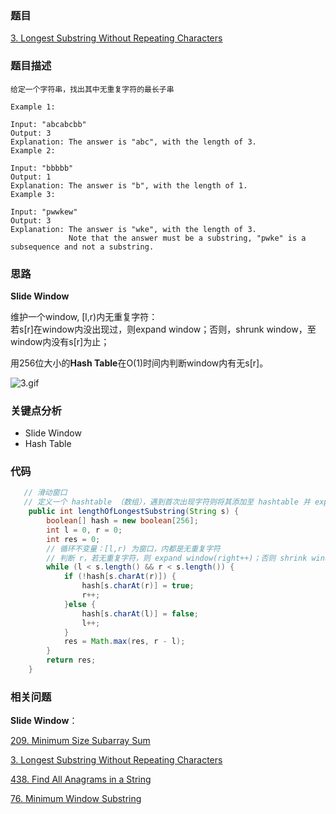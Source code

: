### 题目
[3. Longest Substring Without Repeating Characters](https://leetcode.com/problems/longest-substring-without-repeating-characters/)
### 题目描述
```
给定一个字符串，找出其中无重复字符的最长子串

Example 1:

Input: "abcabcbb"
Output: 3 
Explanation: The answer is "abc", with the length of 3. 
Example 2:

Input: "bbbbb"
Output: 1
Explanation: The answer is "b", with the length of 1.
Example 3:

Input: "pwwkew"
Output: 3
Explanation: The answer is "wke", with the length of 3. 
             Note that the answer must be a substring, "pwke" is a subsequence and not a substring.
```

### 思路
**Slide Window**

维护一个window, [l,r)内无重复字符：  
若s[r]在window内没出现过，则expand window；否则，shrunk window，至window内没有s[r]为止；

用256位大小的**Hash Table**在O(1)时间内判断window内有无s[r]。

![3.gif](../assets/3.gif)

### 关键点分析
* Slide Window
* Hash Table
### 代码
```java
   // 滑动窗口
   // 定义一个 hashtable （数组），遇到首次出现字符则将其添加至 hashtable 并 expand window，否则 shrink window
    public int lengthOfLongestSubstring(String s) {
        boolean[] hash = new boolean[256];
        int l = 0, r = 0;
        int res = 0;
        // 循环不变量：[l,r) 为窗口，内都是无重复字符
        // 判断 r，若无重复字符，则 expand window(right++)；否则 shrink window(left++)
        while (l < s.length() && r < s.length()) {
            if (!hash[s.charAt(r)]) {
                hash[s.charAt(r)] = true;
                r++;
            }else {
                hash[s.charAt(l)] = false;
                l++;
            }
            res = Math.max(res, r - l);
        }
        return res;
    }
```

### 相关问题
**Slide Window**：

[209. Minimum Size Subarray Sum](https://github.com/zhangbotong/LeetCode/blob/master/problems/1.%20Array/209.%20Minimum%20Size%20Subarray%20Sum.md)

[3. Longest Substring Without Repeating Characters](https://github.com/zhangbotong/LeetCode/blob/master/problems/1.%20Array/3.%20Longest%20Substring%20Without%20Repeating%20Characters(%E6%9C%80%E9%95%BF%E5%AD%90%E4%B8%B2%E6%97%A0%E9%87%8D%E5%A4%8D%E5%AD%97%E7%AC%A6).md)

[438. Find All Anagrams in a String](https://github.com/zhangbotong/LeetCode/blob/master/problems/1.%20Array/438.%20Find%20All%20Anagrams%20in%20a%20String.md)

[76. Minimum Window Substring](https://github.com/zhangbotong/LeetCode/blob/master/problems/1.%20Array/76.%20Minimum%20Window%20Substring.md)